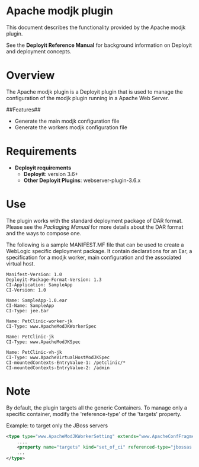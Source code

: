 # Apache modjk plugin #

This document describes the functionality provided by the Apache modjk plugin.

See the **Deployit Reference Manual** for background information on Deployit and deployment concepts.

# Overview #

The Apache modjk plugin is a Deployit plugin that is used to manage the configuration of the modjk plugin running in a Apache Web Server.

##Features##

* Generate the main modjk configuration file 
* Generate the workers modjk configuration file 

# Requirements #

* **Deployit requirements**
	* **Deployit**: version 3.6+
	* **Other Deployit Plugins**: webserver-plugin-3.6.x

# Use #

The plugin works with the standard deployment package of DAR format. Please see the _Packaging Manual_ for more details about the DAR format and the ways to 
compose one. 

The following is a sample MANIFEST.MF file that can be used to create a WebLogic specific deployment package. 
It contain declarations for an Ear, a specification for a modjk worker, main configuration and the associated virtual host.

    Manifest-Version: 1.0
    Deployit-Package-Format-Version: 1.3
    CI-Application: SampleApp
    CI-Version: 1.0

    Name: SampleApp-1.0.ear
    CI-Name: SampleApp
    CI-Type: jee.Ear

	Name: PetClinic-worker-jk
	CI-Type: www.ApacheModJKWorkerSpec

	Name: PetClinic-jk
	CI-Type: www.ApacheModJKSpec

	Name: PetClinic-vh-jk
	CI-Type: www.ApacheVirtualHostModJKSpec
	CI-mountedContexts-EntryValue-1: /petclinic/*
	CI-mountedContexts-EntryValue-2: /admin


# Note #
By default, the plugin targets all the generic Containers. To manage only a specific container, modify the 'reference-type' of the 'targets' property.

Example: to target only the JBoss servers


```xml
<type type="www.ApacheModJKWorkerSetting" extends="www.ApacheConfFragment" deployable-type="www.ApacheModJKWorkerSpec">
	....
	<property name="targets" kind="set_of_ci" referenced-type="jbossas.BaseServer" required="true" />
	...
</type>
		 
```


